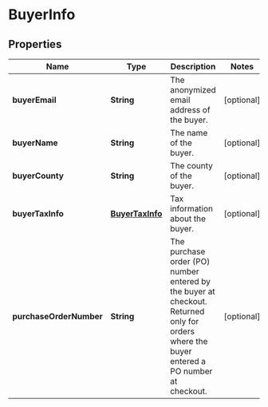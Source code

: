 
# BuyerInfo

## Properties
Name | Type | Description | Notes
------------ | ------------- | ------------- | -------------
**buyerEmail** | **String** | The anonymized email address of the buyer. |  [optional]
**buyerName** | **String** | The name of the buyer. |  [optional]
**buyerCounty** | **String** | The county of the buyer. |  [optional]
**buyerTaxInfo** | [**BuyerTaxInfo**](BuyerTaxInfo.md) | Tax information about the buyer. |  [optional]
**purchaseOrderNumber** | **String** | The purchase order (PO) number entered by the buyer at checkout. Returned only for orders where the buyer entered a PO number at checkout. |  [optional]



